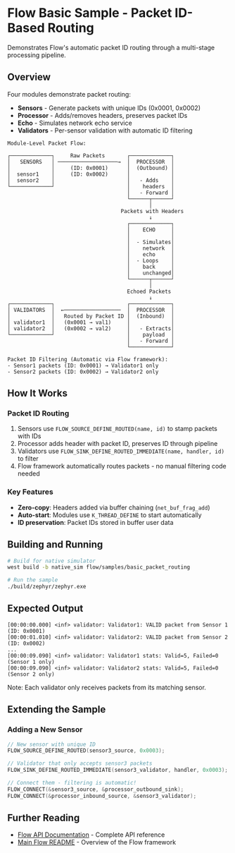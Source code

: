 # Flow Basic Sample - Packet ID-Based Routing

Demonstrates Flow's automatic packet ID routing through a multi-stage processing pipeline.

## Overview

Four modules demonstrate packet routing:
- **Sensors** - Generate packets with unique IDs (0x0001, 0x0002)
- **Processor** - Adds/removes headers, preserves packet IDs
- **Echo** - Simulates network echo service
- **Validators** - Per-sensor validation with automatic ID filtering

```
Module-Level Packet Flow:

┌─────────────┐     Raw Packets       ┌─────────────┐
│   SENSORS   │ ───────────────────→  │  PROCESSOR  │
│             │     (ID: 0x0001)      │  (Outbound) │
│  sensor1    │     (ID: 0x0002)      │             │
│  sensor2    │                       │   - Adds    │
└─────────────┘                       │    headers  │
                                      │   - Forward │
                                      └──────┬──────┘
                                             │
                                    Packets with Headers
                                             ↓
                                      ┌─────────────┐
                                      │    ECHO     │
                                      │             │
                                      │  - Simulates│
                                      │    network  │
                                      │    echo     │
                                      │  - Loops    │
                                      │    back     │
                                      │    unchanged│
                                      └──────┬──────┘
                                             │
                                      Echoed Packets
                                             ↓
┌─────────────┐                       ┌─────────────┐
│ VALIDATORS  │  ←──────────────────  │  PROCESSOR  │
│             │   Routed by Packet ID │  (Inbound)  │
│ validator1  │   (0x0001 → val1)     │             │
│ validator2  │   (0x0002 → val2)     │   - Extracts│
└─────────────┘                       │    payload  │
                                      │   - Forward │
                                      └─────────────┘

Packet ID Filtering (Automatic via Flow framework):
- Sensor1 packets (ID: 0x0001) → Validator1 only
- Sensor2 packets (ID: 0x0002) → Validator2 only
```

## How It Works

### Packet ID Routing
1. Sensors use `FLOW_SOURCE_DEFINE_ROUTED(name, id)` to stamp packets with IDs
2. Processor adds header with packet ID, preserves ID through pipeline
3. Validators use `FLOW_SINK_DEFINE_ROUTED_IMMEDIATE(name, handler, id)` to filter
4. Flow framework automatically routes packets - no manual filtering code needed

### Key Features
- **Zero-copy**: Headers added via buffer chaining (`net_buf_frag_add`)
- **Auto-start**: Modules use `K_THREAD_DEFINE` to start automatically
- **ID preservation**: Packet IDs stored in buffer user data

## Building and Running

```bash
# Build for native simulator
west build -b native_sim flow/samples/basic_packet_routing

# Run the sample
./build/zephyr/zephyr.exe
```

## Expected Output

```
[00:00:00.000] <inf> validator: Validator1: VALID packet from Sensor 1 (ID: 0x0001)
[00:00:01.010] <inf> validator: Validator2: VALID packet from Sensor 2 (ID: 0x0002)
...
[00:00:09.090] <inf> validator: Validator1 stats: Valid=5, Failed=0 (Sensor 1 only)
[00:00:09.090] <inf> validator: Validator2 stats: Valid=5, Failed=0 (Sensor 2 only)
```

Note: Each validator only receives packets from its matching sensor.


## Extending the Sample

### Adding a New Sensor
```c
// New sensor with unique ID
FLOW_SOURCE_DEFINE_ROUTED(sensor3_source, 0x0003);

// Validator that only accepts sensor3 packets
FLOW_SINK_DEFINE_ROUTED_IMMEDIATE(sensor3_validator, handler, 0x0003);

// Connect them - filtering is automatic!
FLOW_CONNECT(&sensor3_source, &processor_outbound_sink);
FLOW_CONNECT(&processor_inbound_source, &sensor3_validator);
```


## Further Reading

- [Flow API Documentation](../../doc/index.rst) - Complete API reference
- [Main Flow README](../../README.md) - Overview of the Flow framework